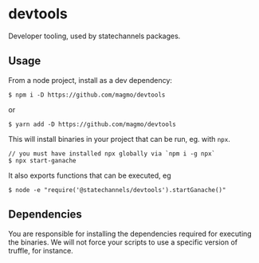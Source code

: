 # devtools

Developer tooling, used by statechannels packages.

## Usage

From a node project, install as a dev dependency:

```
$ npm i -D https://github.com/magmo/devtools
```

or

```
$ yarn add -D https://github.com/magmo/devtools
```

This will install binaries in your project that can be run, eg. with `npx`.

```
// you must have installed npx globally via `npm i -g npx`
$ npx start-ganache
```

It also exports functions that can be executed, eg

```
$ node -e "require('@statechannels/devtools').startGanache()"
```

## Dependencies

You are responsible for installing the dependencies required for executing the binaries.
We will not force your scripts to use a specific version of truffle, for instance.
